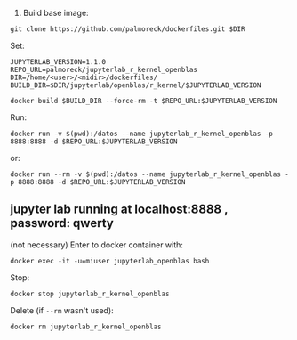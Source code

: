 1) Build base image:

```
git clone https://github.com/palmoreck/dockerfiles.git $DIR
```

Set:

```
JUPYTERLAB_VERSION=1.1.0
REPO_URL=palmoreck/jupyterlab_r_kernel_openblas
DIR=/home/<user>/<midir>/dockerfiles/
BUILD_DIR=$DIR/jupyterlab/openblas/r_kernel/$JUPYTERLAB_VERSION
```

```
docker build $BUILD_DIR --force-rm -t $REPO_URL:$JUPYTERLAB_VERSION
```

Run:

```
docker run -v $(pwd):/datos --name jupyterlab_r_kernel_openblas -p 8888:8888 -d $REPO_URL:$JUPYTERLAB_VERSION
```

or:

```
docker run --rm -v $(pwd):/datos --name jupyterlab_r_kernel_openblas -p 8888:8888 -d $REPO_URL:$JUPYTERLAB_VERSION
```

## jupyter lab running at localhost:8888 , password: qwerty

(not necessary) Enter to docker container with:

```
docker exec -it -u=miuser jupyterlab_openblas bash
```

Stop:

```
docker stop jupyterlab_r_kernel_openblas
```

Delete (if `--rm` wasn't used):


```
docker rm jupyterlab_r_kernel_openblas
```



